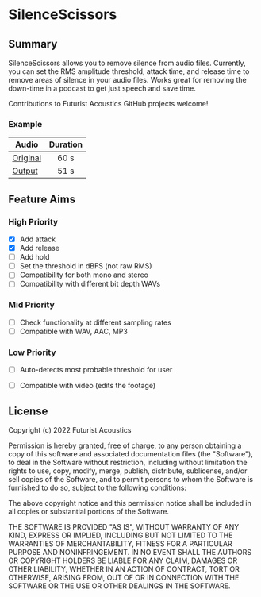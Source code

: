 # SilenceScissors
## Summary
SilenceScissors allows you to remove silence from audio files. Currently, you can set the RMS amplitude threshold, attack time, and release time to remove areas of silence in your audio files. Works great for removing the down-time in a podcast to get just speech and save time.

Contributions to Futurist Acoustics GitHub projects welcome!


### Example
| Audio         | Duration      |
| ------------- |:-------------:|
| [Original](https://futuristacoustics.com/wp-content/uploads/2022/12/Moby-Dick-Original.wav) | 60 s |
| [ Output](https://futuristacoustics.com/wp-content/uploads/2022/12/Moby-Dick-Output.wav) | 51 s      |



## Feature Aims
### High Priority
- [x] Add attack
- [x] Add release
- [ ] Add hold
- [ ] Set the threshold in dBFS (not raw RMS)
- [ ] Compatibility for both mono and stereo
- [ ] Compatibility with different bit depth WAVs
### Mid Priority
- [ ] Check functionality at different sampling rates
- [ ] Compatible with WAV, AAC, MP3
### Low Priority
- [ ] Auto-detects most probable threshold for user
- [ ] Compatible with video (edits the footage)



## License
Copyright (c) 2022 Futurist Acoustics

Permission is hereby granted, free of charge, to any person obtaining a copy of this software and associated documentation files (the "Software"), to deal in the Software without restriction, including without limitation the rights to use, copy, modify, merge, publish, distribute, sublicense, and/or sell copies of the Software, and to permit persons to whom the Software is furnished to do so, subject to the following conditions:

The above copyright notice and this permission notice shall be included in all copies or substantial portions of the Software.

THE SOFTWARE IS PROVIDED "AS IS", WITHOUT WARRANTY OF ANY KIND, EXPRESS OR IMPLIED, INCLUDING BUT NOT LIMITED TO THE WARRANTIES OF MERCHANTABILITY, FITNESS FOR A PARTICULAR PURPOSE AND NONINFRINGEMENT. IN NO EVENT SHALL THE AUTHORS OR COPYRIGHT HOLDERS BE LIABLE FOR ANY CLAIM, DAMAGES OR OTHER LIABILITY, WHETHER IN AN ACTION OF CONTRACT, TORT OR OTHERWISE, ARISING FROM, OUT OF OR IN CONNECTION WITH THE SOFTWARE OR THE USE OR OTHER DEALINGS IN THE SOFTWARE.
